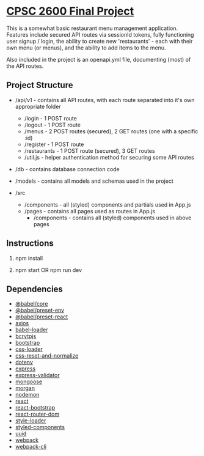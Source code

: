 # [CPSC 2600 Final Project](https://project-2600.herokuapp.com/)

This is a somewhat basic restaurant menu management application. Features include secured API routes via sessionId tokens, fully functioning user signup / login, the ability to create new 'restaurants' - each with their own menu (or menus), and the ability to add items to the menu.

Also included in the project is an openapi.yml file, documenting (most) of the API routes.

## Project Structure

- /api/v1 - contains all API routes, with each route separated into it's own appropriate folder
  - /login - 1 POST route
  - /logout - 1 POST route
  - /menus - 2 POST routes (secured), 2 GET routes (one with a specific :id)
  - /register - 1 POST route 
  - /restaurants - 1 POST route (secured), 3 GET routes
  - /util.js - helper authentication method for securing some API routes

- /db - contains database connection code
- /models - contains all models and schemas used in the project

- /src
  - /components - all (styled) components and partials used in App.js
  - /pages - contains all pages used as routes in App.js
    - /components - contains all (styled) components used in above pages

## Instructions

1. npm install

2. npm start OR npm run dev

## Dependencies

- [@babel/core](https://www.npmjs.com/package/@babel/core)
- [@babel/preset-env](https://www.npmjs.com/package/@babel/preset-env)
- [@babel/preset-react](https://www.npmjs.com/package/@babel/preset-react)
- [axios](https://www.npmjs.com/package/axios)
- [babel-loader](https://www.npmjs.com/package/babel-loader)
- [bcrytpjs](https://www.npmjs.com/package/bcryptjs)
- [bootstrap](https://getbootstrap.com/)
- [css-loader](https://www.npmjs.com/package/css-loader)
- [css-reset-and-normalize](https://www.npmjs.com/package/css-reset-and-normalize)
- [dotenv](https://www.npmjs.com/package/dotenv)
- [express](https://expressjs.com/)
- [express-validator](https://www.npmjs.com/package/express-validator)
- [mongoose](https://mongoosejs.com/)
- [morgan](https://www.npmjs.com/package/morgan)
- [nodemon](https://www.npmjs.com/package/nodemon)
- [react](https://reactjs.org/)
- [react-bootstrap](https://react-bootstrap.github.io/)
- [react-router-dom](https://reactrouter.com/)
- [style-loader](https://www.npmjs.com/package/style-loader)
- [styled-components](https://www.npmjs.com/package/styled-components)
- [uuid](https://www.npmjs.com/package/uuid)
- [webpack](https://www.npmjs.com/package/webpack)
- [webpack-cli](https://www.npmjs.com/package/webpack-cli)